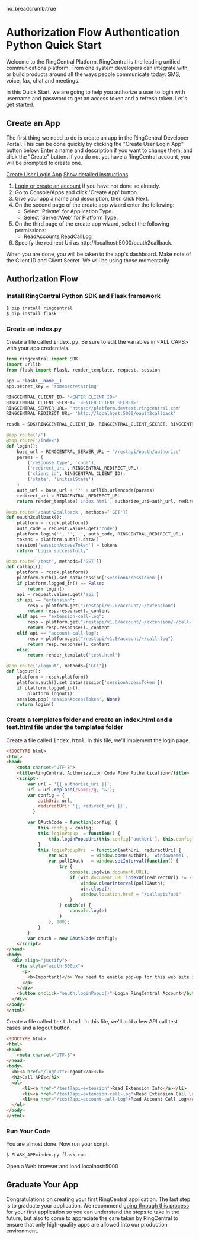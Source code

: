 no_breadcrumb:true

# Authorization Flow Authentication Python Quick Start

Welcome to the RingCentral Platform. RingCentral is the leading unified communications platform. From one system developers can integrate with, or build products around all the ways people communicate today: SMS, voice, fax, chat and meetings.

In this Quick Start, we are going to help you authorize a user to login with username and password to get an access token and a refresh token. Let's get started.

## Create an App

The first thing we need to do is create an app in the RingCentral Developer Portal. This can be done quickly by clicking the "Create User Login App" button below. Enter a name and description if you want to change them, and click the "Create" button. If you do not yet have a RingCentral account, you will be prompted to create one.

<a target="_new" href="https://developer.ringcentral.com/new-app?name=Authorization+Flow+Quick+Start+App&desc=A+simple+app+to+demo+authorizing+user+on+RingCentral&public=false&type=ServerWeb&carriers=7710,7310,3420&permissions=ReadAccounts,ReadCallLog&redirectUri=http://localhost:5000/oauth2callback" class="btn btn-primary">Create User Login App</a>
<a class="btn-link btn-collapse" data-toggle="collapse" href="#create-app-instructions" role="button" aria-expanded="false" aria-controls="create-app-instructions">Show detailed instructions</a>

<div class="collapse" id="create-app-instructions">
<ol>
<li><a href="https://developer.ringcentral.com/login.html#/">Login or create an account</a> if you have not done so already.</li>
<li>Go to Console/Apps and click 'Create App' button.</li>
<li>Give your app a name and description, then click Next.</li>
<li>On the second page of the create app wizard enter the following:
  <ul>
  <li>Select 'Private' for Application Type.</li>
  <li>Select 'Server/Web' for Platform Type.</li>
  </ul>
  </li>
<li>On the third page of the create app wizard, select the following permissions:
  <ul>
    <li>ReadAccounts,ReadCallLog</li>
  </ul>
  </li>
<li>Specify the redirect Uri as http://localhost:5000/oauth2callback.</li>
</ol>
</div>

When you are done, you will be taken to the app's dashboard. Make note of the Client ID and Client Secret. We will be using those momentarily.

## Authorization Flow

### Install RingCentral Python SDK and Flask framework

```bash
$ pip install ringcentral
$ pip install flask
```

### Create an index.py

Create a file called <tt>index.py</tt>. Be sure to edit the variables in &lt;ALL CAPS> with your app credentials.

```python
from ringcentral import SDK
import urllib
from flask import Flask, render_template, request, session

app = Flask(__name__)
app.secret_key = 'somesecretstring'

RINGCENTRAL_CLIENT_ID= '<ENTER CLIENT ID>'
RINGCENTRAL_CLIENT_SECRET= '<ENTER CLIENT SECRET>'
RINGCENTRAL_SERVER_URL= 'https://platform.devtest.ringcentral.com'
RINGCENTRAL_REDIRECT_URL= 'http://localhost:5000/oauth2callback'

rcsdk = SDK(RINGCENTRAL_CLIENT_ID, RINGCENTRAL_CLIENT_SECRET, RINGCENTRAL_SERVER_URL)

@app.route('/')
@app.route('/index')
def login():
    base_url = RINGCENTRAL_SERVER_URL + '/restapi/oauth/authorize'
    params = (
        ('response_type', 'code'),
        ('redirect_uri', RINGCENTRAL_REDIRECT_URL),
        ('client_id', RINGCENTRAL_CLIENT_ID),
        ('state', 'initialState')
    )
    auth_url = base_url + '?' + urllib.urlencode(params)
    redirect_uri = RINGCENTRAL_REDIRECT_URL
    return render_template('index.html', authorize_uri=auth_url, redirect_uri=RINGCENTRAL_REDIRECT_URL)

@app.route('/oauth2callback', methods=['GET'])
def oauth2callback():
    platform = rcsdk.platform()
    auth_code = request.values.get('code')
    platform.login('', '', '', auth_code, RINGCENTRAL_REDIRECT_URL)
    tokens = platform.auth().data()
    session['sessionAccessToken'] = tokens
    return "Login successfully"

@app.route('/test', methods=['GET'])
def callapi():
    platform = rcsdk.platform()
    platform.auth().set_data(session['sessionAccessToken'])
    if platform.logged_in() == False:
        return login()
    api = request.values.get('api')
    if api == "extension":
        resp = platform.get("/restapi/v1.0/account/~/extension")
        return resp.response()._content
    elif api == "extension-call-log":
        resp = platform.get("/restapi/v1.0/account/~/extension/~/call-log")
        return resp.response()._content
    elif api == "account-call-log":
        resp = platform.get("/restapi/v1.0/account/~/call-log")
        return resp.response()._content
    else:
        return render_template('test.html')

@app.route('/logout', methods=['GET'])
def logout():
    platform = rcsdk.platform()
    platform.auth().set_data(session['sessionAccessToken'])
    if platform.logged_in():
        platform.logout()
    session.pop('sessionAccessToken', None)
    return login()
```

### Create a templates folder and create an index.html and a test.html file under the templates folder

Create a file called <tt>index.html</tt>. In this file, we'll implement the login page.

``` html
<!DOCTYPE html>
<html>
<head>
    <meta charset="UTF-8">
    <title>RingCentral Authorization Code Flow Authentication</title>
    <script>
        var url = '{{ authorize_uri }}';
        url = url.replace(/&amp;/g, '&');
        var config = {
            authUri: url,
            redirectUri: '{{ redirect_uri }}',
          }

        var OAuthCode = function(config) {
            this.config = config;
            this.loginPopup  = function() {
                this.loginPopupUri(this.config['authUri'], this.config['redirectUri']);
            }
            this.loginPopupUri  = function(authUri, redirectUri) {
                var win         = window.open(authUri, 'windowname1', 'width=800, height=600');
                var pollOAuth   = window.setInterval(function() {
                    try {
                        console.log(win.document.URL);
                        if (win.document.URL.indexOf(redirectUri) != -1) {
                            window.clearInterval(pollOAuth);
                            win.close();
                            window.location.href = "/callapis?api"
                        }
                    } catch(e) {
                        console.log(e)
                    }
                }, 100);
            }
        }
        var oauth = new OAuthCode(config);
    </script>
</head>
<body>
  <div align="justify">
    <div style="width:500px">
      <p>
        <b>Important!</b> You need to enable pop-up for this web site in order to login your RingCentral via this Web app.
      </p>
    </div>
    <button onclick="oauth.loginPopup()">Login RingCentral Account</button>
  </div>
</body>
</html>
```
Create a file called <tt>test.html</tt>. In this file, we'll add a few API call test cases and a logout button.

``` html
<!DOCTYPE html>
<html>
<head>
    <meta charset="UTF-8">
</head>
<body>
  <b><a href="/logout">Logout</a></b>
  <h2>Call APIs</h2>
  <ul>
      <li><a href="/test?api=extension">Read Extension Info</a></li>
      <li><a href="/test?api=extension-call-log">Read Extension Call Log</a></li>
      <li><a href="/test?api=account-call-log">Read Account Call Log</a></li>
  </ul>
</body>
</html>
```

### Run Your Code

You are almost done. Now run your script.

```bash
$ FLASK_APP=index.py flask run
```

Open a Web browser and load localhost:5000

## Graduate Your App

Congratulations on creating your first RingCentral application. The last step is to graduate your application. We recommend [going through this process](../../../../basics/production) for your first application so you can understand the steps to take in the future, but also to come to appreciate the care taken by RingCentral to ensure that only high-quality apps are allowed into our production environment.
